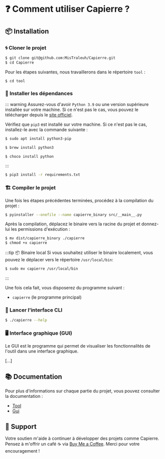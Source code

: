 # ❓ Comment utiliser Capierre ?

## 📦 Installation

### 🌀  Cloner le projet

```bash
$ git clone git@github.com:MisTraleuh/Capierre.git
$ cd Capierre
```

Pour les étapes suivantes, nous travaillerons dans le répertoire ``tool`` :

```bash
$ cd tool
```

### 🧰 Installer les dépendances

::: warning
Assurez-vous d'avoir ``Python 3.9`` ou une version supérieure installée sur votre machine. Si ce n'est pas le cas, vous pouvez le télécharger depuis le [site officiel](https://www.python.org/downloads/).

Vérifiez que ``pip3`` est installé sur votre machine. Si ce n'est pas le cas, installez-le avec la commande suivante :

<CodeGroup>
  <CodeGroupItem title="Ubuntu">

```bash
$ sudo apt install python3-pip
```
  </CodeGroupItem>

  <CodeGroupItem title="MacOs">

```bash
$ brew install python3
```
  </CodeGroupItem>

  <CodeGroupItem title="Windows">

```bash
$ choco install python
```
  </CodeGroupItem>
</CodeGroup>

:::

```bash
$ pip3 install -r requirements.txt
```

### 🏗️ Compiler le projet

Une fois les étapes précédentes terminées, procédez à la compilation du projet :

```bash
$ pyinstaller --onefile --name capierre_binary src/__main__.py
```

Après la compilation, déplacez le binaire vers la racine du projet et donnez-lui les permissions d'exécution :

```bash
$ mv dist/capierre_binary ./capierre
$ chmod +x capierre
```

:::tip 📦 Binaire local
Si vous souhaitez utiliser le binaire localement, vous pouvez le déplacer vers le répertoire `/usr/local/bin`:

```bash
$ sudo mv capierre /usr/local/bin
```
:::

Une fois cela fait, vous disposerez du programme suivant :

- `capierre` (le programme principal)

### 🎲 Lancer l'interface CLI

```bash
$ ./capierre --help
```

### 🖥 Interface graphique (GUI)

Le GUI est le programme qui permet de visualiser les fonctionnalités de l'outil dans une interface graphique.

[...]

## 📚 Documentation

Pour plus d'informations sur chaque partie du projet, vous pouvez consulter la documentation :

- [Tool](./tool/Tool_Documentation.md)
- [Gui](./gui/Gui_Documentation.md)

## 💖 Support

Votre soutien m'aide à continuer à développer des projets comme Capierre. Pensez à m'offrir un café ☕ via [Buy Me a Coffee](https://buymeacoffee.com/mistrale).
Merci pour votre encouragement !
